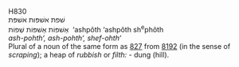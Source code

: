 H830  
שׁפת אשׁפּות אשׁפּת  
אַשׁפּוֹת אַשׁפּוֹת שְׁפוֹת ‎ ‘ashpôth ‘ashpôth sh<sup>e</sup>phôth  
*ash-pohth‘,* *ash-pohth‘,* *shef-ohth‘*  
Plural of a noun of the same form as [827](h0827) from [8192](h8192) (in
the sense of *scraping*); a heap of *rubbish* or *filth: -* dung
(hill).  
